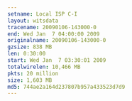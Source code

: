 ```yaml
---
setname: Local ISP C-I
layout: witsdata
tracename: 20090106-143000-0
end: Wed Jan  7 04:00:00 2009
originalname: 20090106-143000-0
gzsize: 838 MB
len: 0:30:00
start: Wed Jan  7 03:30:01 2009
totalwirelen: 10,466 MB
pkts: 20 million
size: 1,603 MB
md5: 744ae2a164d237807b957a433523d7d9
---
```

